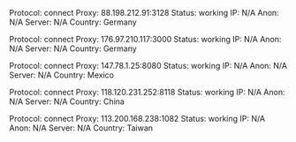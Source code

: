 Protocol: connect
Proxy: 88.198.212.91:3128
Status: working
IP: N/A
Anon: N/A
Server: N/A
Country: Germany

Protocol: connect
Proxy: 176.97.210.117:3000
Status: working
IP: N/A
Anon: N/A
Server: N/A
Country: Germany

Protocol: connect
Proxy: 147.78.1.25:8080
Status: working
IP: N/A
Anon: N/A
Server: N/A
Country: Mexico

Protocol: connect
Proxy: 118.120.231.252:8118
Status: working
IP: N/A
Anon: N/A
Server: N/A
Country: China

Protocol: connect
Proxy: 113.200.168.238:1082
Status: working
IP: N/A
Anon: N/A
Server: N/A
Country: Taiwan

